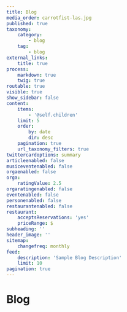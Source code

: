 ```yaml
---
title: Blog
media_order: carrotfist-las.jpg
published: true
taxonomy:
    category:
        - blog
    tag:
        - blog
external_links:
    title: true
process:
    markdown: true
    twig: true
routable: true
visible: true
show_sidebar: false
content:
    items:
        - '@self.children'
    limit: 5
    order:
        by: date
        dir: desc
    pagination: true
    url_taxonomy_filters: true
twittercardoptions: summary
articleenabled: false
musiceventenabled: false
orgaenabled: false
orga:
    ratingValue: 2.5
orgaratingenabled: false
eventenabled: false
personenabled: false
restaurantenabled: false
restaurant:
    acceptsReservations: 'yes'
    priceRange: $
subheading: ''
header_image: ''
sitemap:
    changefreq: monthly
feed:
    description: 'Sample Blog Description'
    limit: 10
pagination: true
---
```


# Blog

